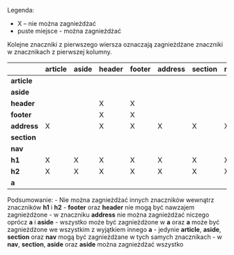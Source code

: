 Legenda:
- X – nie można zagnieżdżać
- puste miejsce - można zagnieżdżać

Kolejne znaczniki z pierwszego wiersza oznaczają zagnieżdżane znaczniki w znacznikach z pierwszej kolumny. 

|          |article |aside|header|footer|address|section|nav|h1|h2|a|
|-|-       |-       |-    |-     |-     |-      |-      |-  |- |- |
|<b>article|        |     |      |      |       |       |   |  |  |
|<b>aside  |        |     |      |      |       |       |   |  |  |
|<b>header |        |     |  X   |  X   |       |       |   |  |  |
|<b>footer |        |     |  X   |  X   |       |       |   |  |  |
|<b>address|   X    |     |  X   |  X   |  X    |   X   | X |X |X |
|<b>section|        |     |      |      |       |       |   |  |  |
|<b>nav    |        |     |      |      |       |       |   |  |  |
|<b>h1     |   X    |  X  |  X   |  X   |  X    | X     | X |X |X |
|<b>h2     |   X    |  X  |  X   |  X   |  X    | X     | X |X |X |
|<b>a      |        |     |      |      |       |       |   |  |  |X

Podsumowanie:
    - Nie można zagnieżdżać innych znaczników wewnątrz znaczników **h1** i **h2**
    - **footer** oraz **header** nie mogą być nawzajem zagnieżdżone
    - w znaczniku **address** nie można zagnieżdżać niczego oprócz **a** i **aside**
    - wszystko może być zagnieżdżone w **a** oraz **a** może być zagnieżdżone we wszystkim z wyjątkiem innego **a**
    - jedynie **article**, **aside**, **section** oraz **nav** mogą być zagnieżdżane w tych samych znacznikach
    - w **nav**, **section**, **aside** oraz **aside** można zagnieżdżać wszystko
